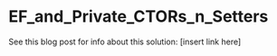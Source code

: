 EF_and_Private_CTORs_n_Setters
==============================
See this blog post for info about this solution: [insert link here]
